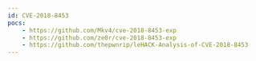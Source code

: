 ```yaml
---
id: CVE-2018-8453
pocs:
    - https://github.com/Mkv4/cve-2018-8453-exp
    - https://github.com/ze0r/cve-2018-8453-exp
    - https://github.com/thepwnrip/leHACK-Analysis-of-CVE-2018-8453
---
```

